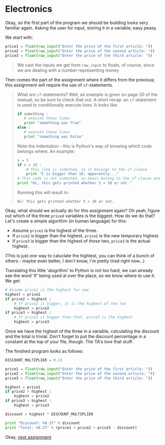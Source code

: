 # Electronics

Okay, so the first part of the program we should be building looks very familiar
again. Asking the user for input, storing it in a variable; easy peasy.

We start with:

```python
price1 = float(raw_input("Enter the price of the first article: "))
price2 = float(raw_input("Enter the price of the second article: "))
price3 = float(raw_input("Enter the price of the third article: "))
```

> We cast the inputs we get from `raw_input` to floats, of course, since we are
dealing with a number representing money

Then comes the part of the assignment where it differs from the previous; this 
assignment will require the use of `if`-statements. 

> What are `if`-statements? Well, an example is given on page 20 of the manual,
so be sure to check that out. A short recap: an `if`-statement is used to 
conditionally execute lines. It looks like:
>
> ```python
> if something :
>    # execute these lines
>    print "something was True"
> else :
>    # execute these lines
>    print "something was False"
>```
>
> Note the indentation - this is Python's way of knowing which code belongs 
where. An example:
> ```python
> x = 5
> if x > 10 :
>     # This line is indented, so it belongs to the if-clause
>     print "5 is bigger than 10, apparently..."
> # This code is not indented, so doest belong to the if-clause and gets executed
> print "Hi, this gets printed whether 5 > 10 or not."
> ```
> Running this will result in:
> ```plaintext
> Hi! this gets printed whether 5 > 10 or not.
> ```

Okay, what should we actually do for this assignment again? Oh yeah, figure out
which of the three `priceX` variables is the biggest. How do we do that? Let's 
create a simple algorithm (in human language) for this:

- Assume `price1` is the highest of the three. 
- If `price2` is bigger than the highest, `price2` is the new temporary highest.
- If `price3` is bigger than the  highest of *those* two, `price3` is the actual
highest.

(This is just *one* way to caluclate the hightest, you can think of a bunch
of others - maybe even better, I don't know, I'm pretty tired right now...)

Translating this little 'alogrithm' to Python is not too hard, we can already
see the word 'if' being used al over the place, so we know where to use it.
We get:

```python
# Assume price1 is the highest for now
highest = price1
if price2 > highest :
    # If price2 is bigger, it is the highest of the two
    highest = price2
if price3 > highest :
    # If price3 is bigger than that, price3 is the highest
    highest = price3
```

Once we have the highest of the three in a variable, calculating the discount
and the total is trivial. Don't forget to put the discount percentage in a 
constant at the top of your file, though. The TA's *love* that stuff.

The finished program looks as follows:

```python
DISCOUNT_MULTIPLIER = 0.15

price1 = float(raw_input("Enter the price of the first article: "))
price2 = float(raw_input("Enter the price of the second article: "))
price3 = float(raw_input("Enter the price of the third article: "))

highest = price1
if price2 > highest :
    highest = price2
if price3 > highest :
    highest = price3

discount = highest * DISCOUNT_MULTIPLIER

print "Discount: %0.2f" % discount
print "Total: %0.2f" % (price1 + price2 + price3 - discount)
```

Okay, [next assignment](othello2.md)
